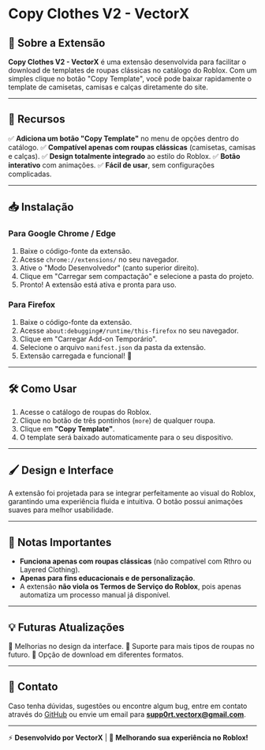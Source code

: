 # Copy Clothes V2 - VectorX

## 📌 Sobre a Extensão
**Copy Clothes V2 - VectorX** é uma extensão desenvolvida para facilitar o download de templates de roupas clássicas no catálogo do Roblox. Com um simples clique no botão "Copy Template", você pode baixar rapidamente o template de camisetas, camisas e calças diretamente do site.

---

## 🚀 Recursos
✅ **Adiciona um botão "Copy Template"** no menu de opções dentro do catálogo.
✅ **Compatível apenas com roupas clássicas** (camisetas, camisas e calças).
✅ **Design totalmente integrado** ao estilo do Roblox.
✅ **Botão interativo** com animações.
✅ **Fácil de usar**, sem configurações complicadas.

---

## 📥 Instalação

### Para Google Chrome / Edge
1. Baixe o código-fonte da extensão.
2. Acesse `chrome://extensions/` no seu navegador.
3. Ative o "Modo Desenvolvedor" (canto superior direito).
4. Clique em "Carregar sem compactação" e selecione a pasta do projeto.
5. Pronto! A extensão está ativa e pronta para uso.

### Para Firefox
1. Baixe o código-fonte da extensão.
2. Acesse `about:debugging#/runtime/this-firefox` no seu navegador.
3. Clique em "Carregar Add-on Temporário".
4. Selecione o arquivo `manifest.json` da pasta da extensão.
5. Extensão carregada e funcional! 🎉

---

## 🛠 Como Usar
1. Acesse o catálogo de roupas do Roblox.
2. Clique no botão de três pontinhos (`more`) de qualquer roupa.
3. Clique em **"Copy Template"**.
4. O template será baixado automaticamente para o seu dispositivo.

---

## 🖌 Design e Interface
A extensão foi projetada para se integrar perfeitamente ao visual do Roblox, garantindo uma experiência fluida e intuitiva. O botão possui animações suaves para melhor usabilidade.

---

## 📝 Notas Importantes
- **Funciona apenas com roupas clássicas** (não compatível com Rthro ou Layered Clothing).
- **Apenas para fins educacionais e de personalização**.
- A extensão **não viola os Termos de Serviço do Roblox**, pois apenas automatiza um processo manual já disponível.

---

## 💡 Futuras Atualizações
🔹 Melhorias no design da interface.
🔹 Suporte para mais tipos de roupas no futuro.
🔹 Opção de download em diferentes formatos.

---

## 📩 Contato
Caso tenha dúvidas, sugestões ou encontre algum bug, entre em contato através do [GitHub](https://github.com/Ryzen-Developper) ou envie um email para **supp0rt.vectorx@gmail.com**.

---

⚡ **Desenvolvido por VectorX** | 🚀 **Melhorando sua experiência no Roblox!**

